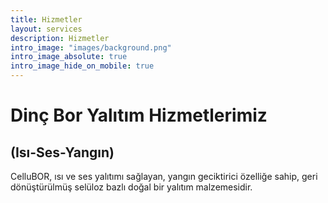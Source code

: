 ```yaml
---
title: Hizmetler
layout: services
description: Hizmetler
intro_image: "images/background.png"
intro_image_absolute: true
intro_image_hide_on_mobile: true
---
```


# Dinç Bor Yalıtım Hizmetlerimiz
## (Isı-Ses-Yangın)

CelluBOR, ısı ve ses yalıtımı sağlayan, yangın geciktirici özelliğe sahip, geri dönüştürülmüş selüloz bazlı doğal bir yalıtım malzemesidir.